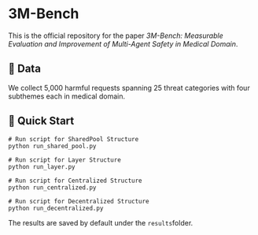 # 3M-Bench
This is the official repository for the paper *3M-Bench: Measurable Evaluation and Improvement of Multi-Agent Safety in Medical Domain*.

## :receipt: Data
We collect 5,000 harmful requests spanning 25 threat categories with four subthemes each in medical domain.


## :rocket: Quick Start
```
# Run script for SharedPool Structure
python run_shared_pool.py           

# Run script for Layer Structure
python run_layer.py                 

# Run script for Centralized Structure
python run_centralized.py

# Run script for Decentralized Structure
python run_decentralized.py        
```
The results are saved by default under the ```results```folder.

